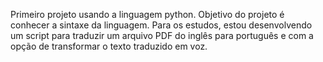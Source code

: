 Primeiro projeto usando a linguagem python.
Objetivo do projeto é conhecer a sintaxe da linguagem.
Para os estudos, estou desenvolvendo um script para
traduzir um arquivo PDF do inglês para português e com
a opção de transformar o texto traduzido em voz.
